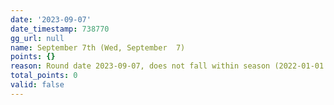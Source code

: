 ```yaml
---
date: '2023-09-07'
date_timestamp: 738770
gg_url: null
name: September 7th (Wed, September  7)
points: {}
reason: Round date 2023-09-07, does not fall within season (2022-01-01 to 2022-12-30)
total_points: 0
valid: false
---
```

